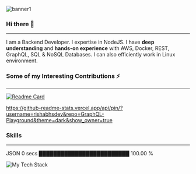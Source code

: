 ![banner1](https://github.com/rishabhsdev/rishabhsdev/assets/56164824/86c8c84b-8ac9-4e93-9087-fd1a70c9a131)
### Hi there 👋
------

I am a Backend Developer. I expertise in NodeJS.
I have **deep understanding** and **hands-on experience** with AWS, Docker, REST, GraphQL, SQL & NoSQL Databases.
I can also efficiently work in Linux environment.


### Some of my Interesting Contributions ⚡
------

[![Readme Card](https://github-readme-stats.vercel.app/api/pin/?username=rishabhsdev&repo=GraphQL-Playground)](https://github.com/rishabhsdev/GraphQL-Playground)

https://github-readme-stats.vercel.app/api/pin/?username=rishabhsdev&repo=GraphQL-Playground&theme=dark&show_owner=true

### Skills
------
JSON   0 secs          █████████████████████████   100.00 %

![My Tech Stack](https://github-readme-tech-stack.vercel.app/api/cards?lineCount=2&line1=nodedotjs%2CNode.js%2C339933%3Bdocker%2CDocker%2C2496ED%3Bmongodb%2CMongoDB%2C47A248%3Bamazonaws%2CAWS%2Cffffff%3B&line2=graphql%2CGraphQL%2CE10098%3Bmysql%2Cmysql%2C4479A1%3Bawslambda%2CLambda%2CFF9900%3Bserverless%2Cserverless%2CFD5750%3B)
<!--
**rishabhsdev/rishabhsdev** is a ✨ _special_ ✨ repository because its `README.md` (this file) appears on your GitHub profile.
Here are some ideas to get you started:

- 🔭 I’m currently working on ...
- 🌱 I’m currently learning ...
- 👯 I’m looking to collaborate on ...
- 🤔 I’m looking for help with ...
- 💬 Ask me about ...
- 📫 How to reach me: ...
- 😄 Pronouns: ...
- ⚡ Fun fact: ...
-->
